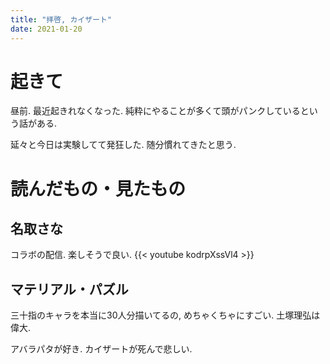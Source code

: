 ```yaml
---
title: "拝啓, カイザート"
date: 2021-01-20
---
```


# 起きて
昼前. 最近起きれなくなった. 純粋にやることが多くて頭がパンクしているという話がある.

延々と今日は実験してて発狂した. 随分慣れてきたと思う.

# 読んだもの・見たもの

## 名取さな
コラボの配信. 楽しそうで良い.
{{< youtube kodrpXssVl4 >}}


## マテリアル・パズル
三十指のキャラを本当に30人分描いてるの, めちゃくちゃにすごい. 土塚理弘は偉大.

アバラパタが好き. カイザートが死んで悲しい.